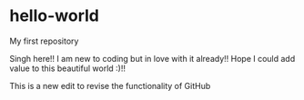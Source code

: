 # hello-world
My first repository

Singh here!! I am new to coding but in love with it already!!
Hope I could add value to this beautiful world :)!!

This is a new edit to revise the functionality of GitHub
